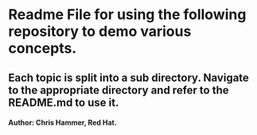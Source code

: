 # Readme File for using the following repository to demo various concepts.
## Each topic is split into a sub directory. Navigate to the appropriate directory and refer to the README.md to use it. 

#### Author: Chris Hammer, Red Hat. 
